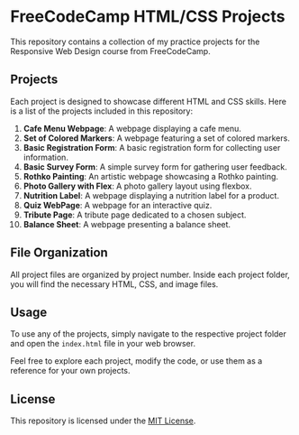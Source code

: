 # FreeCodeCamp HTML/CSS Projects

This repository contains a collection of my practice projects for the Responsive Web Design course from FreeCodeCamp.

## Projects

Each project is designed to showcase different HTML and CSS skills. Here is a list of the projects included in this repository:

1. **Cafe Menu Webpage**: A webpage displaying a cafe menu.
2. **Set of Colored Markers**: A webpage featuring a set of colored markers.
3. **Basic Registration Form**: A basic registration form for collecting user information.
4. **Basic Survey Form**: A simple survey form for gathering user feedback.
5. **Rothko Painting**: An artistic webpage showcasing a Rothko painting.
6. **Photo Gallery with Flex**: A photo gallery layout using flexbox.
7. **Nutrition Label**: A webpage displaying a nutrition label for a product.
8. **Quiz WebPage**: A webpage for an interactive quiz.
9. **Tribute Page**: A tribute page dedicated to a chosen subject.
10. **Balance Sheet**: A webpage presenting a balance sheet.

## File Organization

All project files are organized by project number. Inside each project folder, you will find the necessary HTML, CSS, and image files.

## Usage

To use any of the projects, simply navigate to the respective project folder and open the `index.html` file in your web browser.

Feel free to explore each project, modify the code, or use them as a reference for your own projects.

## License

This repository is licensed under the [MIT License](LICENSE).
